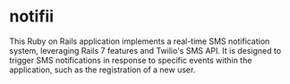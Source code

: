 # notifii
This Ruby on Rails application implements a real-time SMS notification system, leveraging Rails 7 features and Twilio's SMS API. It is designed to trigger SMS notifications in response to specific events within the application, such as the registration of a new user.
